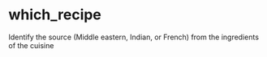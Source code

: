 # which_recipe
Identify the source (Middle eastern, Indian, or French) from the ingredients of the cuisine
